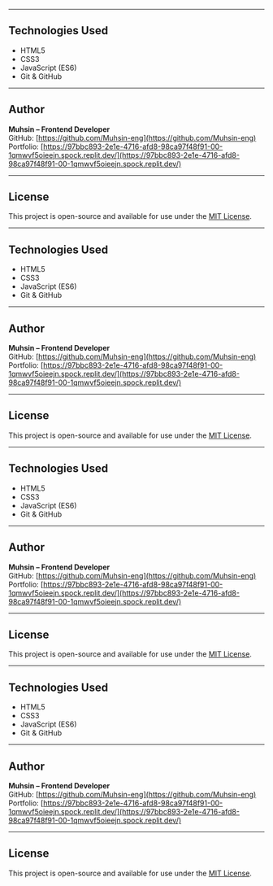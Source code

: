 
---

## Technologies Used

- HTML5  
- CSS3  
- JavaScript (ES6)  
- Git & GitHub

---

## Author

**Muhsin – Frontend Developer**  
GitHub: [https://github.com/Muhsin-eng](https://github.com/Muhsin-eng)  
Portfolio: [https://97bbc893-2e1e-4716-afd8-98ca97f48f91-00-1qmwvf5oieejn.spock.replit.dev/](https://97bbc893-2e1e-4716-afd8-98ca97f48f91-00-1qmwvf5oieejn.spock.replit.dev/)

---

## License

This project is open-source and available for use under the [MIT License](LICENSE).

---

## Technologies Used

- HTML5  
- CSS3  
- JavaScript (ES6)  
- Git & GitHub

---

## Author

**Muhsin – Frontend Developer**  
GitHub: [https://github.com/Muhsin-eng](https://github.com/Muhsin-eng)  
Portfolio: [https://97bbc893-2e1e-4716-afd8-98ca97f48f91-00-1qmwvf5oieejn.spock.replit.dev/](https://97bbc893-2e1e-4716-afd8-98ca97f48f91-00-1qmwvf5oieejn.spock.replit.dev/)

---

## License

This project is open-source and available for use under the [MIT License](LICENSE).

---

## Technologies Used

- HTML5  
- CSS3  
- JavaScript (ES6)  
- Git & GitHub

---

## Author

**Muhsin – Frontend Developer**  
GitHub: [https://github.com/Muhsin-eng](https://github.com/Muhsin-eng)  
Portfolio: [https://97bbc893-2e1e-4716-afd8-98ca97f48f91-00-1qmwvf5oieejn.spock.replit.dev/](https://97bbc893-2e1e-4716-afd8-98ca97f48f91-00-1qmwvf5oieejn.spock.replit.dev/)

---

## License

This project is open-source and available for use under the [MIT License](LICENSE).

---

## Technologies Used

- HTML5  
- CSS3  
- JavaScript (ES6)  
- Git & GitHub

---

## Author

**Muhsin – Frontend Developer**  
GitHub: [https://github.com/Muhsin-eng](https://github.com/Muhsin-eng)  
Portfolio: [https://97bbc893-2e1e-4716-afd8-98ca97f48f91-00-1qmwvf5oieejn.spock.replit.dev/](https://97bbc893-2e1e-4716-afd8-98ca97f48f91-00-1qmwvf5oieejn.spock.replit.dev/)

---

## License

This project is open-source and available for use under the [MIT License](LICENSE).
